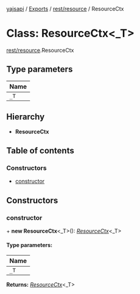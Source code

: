 [yajsapi](../README.md) / [Exports](../modules.md) / [rest/resource](../modules/rest_resource.md) / ResourceCtx

# Class: ResourceCtx<_T\>

[rest/resource](../modules/rest_resource.md).ResourceCtx

## Type parameters

Name |
------ |
`_T` |

## Hierarchy

* **ResourceCtx**

## Table of contents

### Constructors

- [constructor](rest_resource.resourcectx.md#constructor)

## Constructors

### constructor

\+ **new ResourceCtx**<_T\>(): [*ResourceCtx*](rest_resource.resourcectx.md)<\_T\>

#### Type parameters:

Name |
------ |
`_T` |

**Returns:** [*ResourceCtx*](rest_resource.resourcectx.md)<\_T\>

